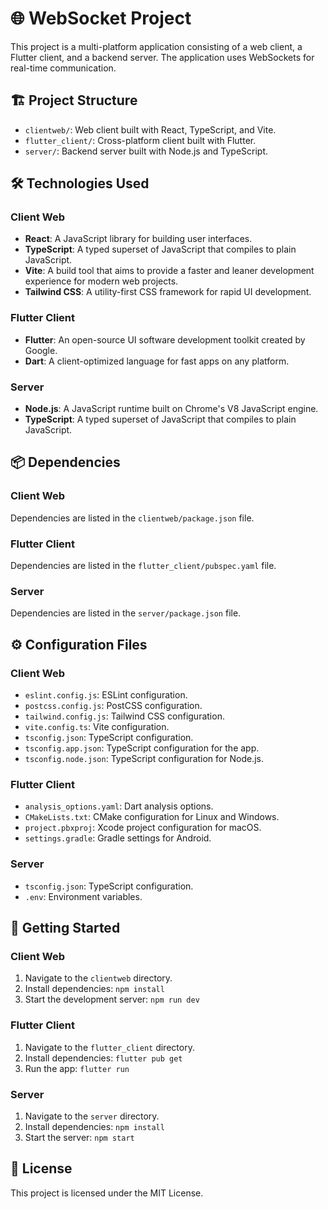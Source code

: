 # 🌐 WebSocket Project

This project is a multi-platform application consisting of a web client, a Flutter client, and a backend server. The application uses WebSockets for real-time communication.

## 🏗️ Project Structure

- `clientweb/`: Web client built with React, TypeScript, and Vite.
- `flutter_client/`: Cross-platform client built with Flutter.
- `server/`: Backend server built with Node.js and TypeScript.

## 🛠️ Technologies Used

### Client Web

- **React**: A JavaScript library for building user interfaces.
- **TypeScript**: A typed superset of JavaScript that compiles to plain JavaScript.
- **Vite**: A build tool that aims to provide a faster and leaner development experience for modern web projects.
- **Tailwind CSS**: A utility-first CSS framework for rapid UI development.

### Flutter Client

- **Flutter**: An open-source UI software development toolkit created by Google.
- **Dart**: A client-optimized language for fast apps on any platform.

### Server

- **Node.js**: A JavaScript runtime built on Chrome's V8 JavaScript engine.
- **TypeScript**: A typed superset of JavaScript that compiles to plain JavaScript.

## 📦 Dependencies

### Client Web

Dependencies are listed in the `clientweb/package.json` file.

### Flutter Client

Dependencies are listed in the `flutter_client/pubspec.yaml` file.

### Server

Dependencies are listed in the `server/package.json` file.

## ⚙️ Configuration Files

### Client Web

- `eslint.config.js`: ESLint configuration.
- `postcss.config.js`: PostCSS configuration.
- `tailwind.config.js`: Tailwind CSS configuration.
- `vite.config.ts`: Vite configuration.
- `tsconfig.json`: TypeScript configuration.
- `tsconfig.app.json`: TypeScript configuration for the app.
- `tsconfig.node.json`: TypeScript configuration for Node.js.

### Flutter Client

- `analysis_options.yaml`: Dart analysis options.
- `CMakeLists.txt`: CMake configuration for Linux and Windows.
- `project.pbxproj`: Xcode project configuration for macOS.
- `settings.gradle`: Gradle settings for Android.

### Server

- `tsconfig.json`: TypeScript configuration.
- `.env`: Environment variables.

## 🚀 Getting Started

### Client Web

1. Navigate to the `clientweb` directory.
2. Install dependencies: `npm install`
3. Start the development server: `npm run dev`

### Flutter Client

1. Navigate to the `flutter_client` directory.
2. Install dependencies: `flutter pub get`
3. Run the app: `flutter run`

### Server

1. Navigate to the `server` directory.
2. Install dependencies: `npm install`
3. Start the server: `npm start`

## 📄 License

This project is licensed under the MIT License.
